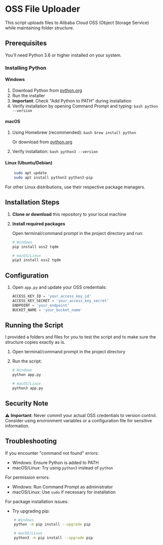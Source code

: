 # OSS File Uploader

This script uploads files to Alibaba Cloud OSS (Object Storage Service) while maintaining folder structure.

## Prerequisites

You'll need Python 3.6 or higher installed on your system.

### Installing Python

#### Windows
1. Download Python from [python.org](https://python.org/downloads/)
2. Run the installer
3. **Important**: Check "Add Python to PATH" during installation
4. Verify installation by opening Command Prompt and typing:   ```bash
   python --version   ```

#### macOS
1. Using Homebrew (recommended):   ```bash
   brew install python   ```
   
   Or download from [python.org](https://python.org/downloads/)
2. Verify installation:   ```bash
   python3 --version   ```

#### Linux (Ubuntu/Debian)

```bash
    sudo apt update
    sudo apt install python3 python3-pip
```

For other Linux distributions, use their respective package managers.

## Installation Steps

1. **Clone or download** this repository to your local machine

2. **Install required packages**

   Open terminal/command prompt in the project directory and run:
   ```bash
   # Windows
   pip install oss2 tqdm

   # macOS/Linux
   pip3 install oss2 tqdm
   ```

## Configuration

1. Open `app.py` and update your OSS credentials:
   ```python
   ACCESS_KEY_ID = 'your_access_key_id'
   ACCESS_KEY_SECRET = 'your_access_key_secret'
   ENDPOINT = 'your_endpoint'
   BUCKET_NAME = 'your_bucket_name'
   ```

## Running the Script

I provided a folders and files for you to test the script and to make sure the structure copies exactly as is.

1. Open terminal/command prompt in the project directory

2. Run the script:
   ```bash
   # Windows
   python app.py

   # macOS/Linux
   python3 app.py
   ```

## Security Note

⚠️ **Important**: Never commit your actual OSS credentials to version control. Consider using environment variables or a configuration file for sensitive information.

## Troubleshooting

If you encounter "command not found" errors:
- Windows: Ensure Python is added to PATH
- macOS/Linux: Try using `python3` instead of `python`

For permission errors:
- Windows: Run Command Prompt as administrator
- macOS/Linux: Use `sudo` if necessary for installation

For package installation issues:
- Try upgrading pip:
```bash
    # Windows
    python -m pip install --upgrade pip

    # macOS/Linux
    python3 -m pip install --upgrade pip
```

